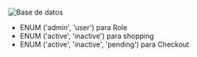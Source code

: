 ![Base de datos](https://github.com/user-attachments/assets/72dff598-56fc-4261-9b14-004fe340f356)

- ENUM ('admin', 'user') para Role
- ENUM ('active', 'inactive') para shopping
- ENUM ('active', 'inactive', 'pending') para Checkout

